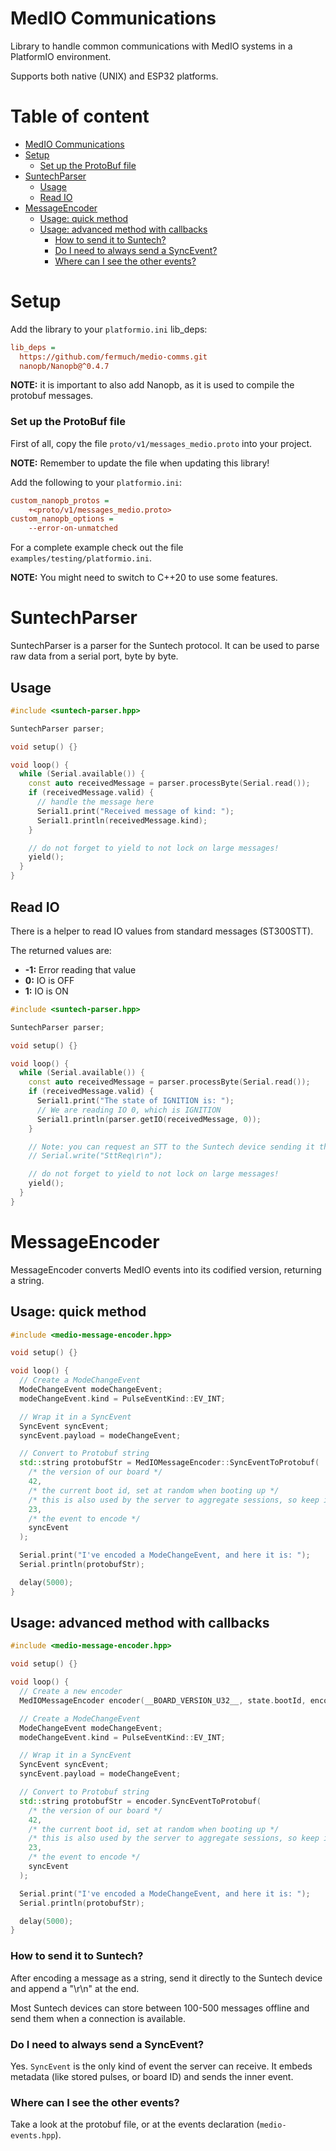 # MedIO Communications

Library to handle common communications with MedIO systems in a PlatformIO environment.

Supports both native (UNIX) and ESP32 platforms.

# Table of content

-   [MedIO Communications](#medio-communications)
-   [Setup](#setup)
    -   [Set up the ProtoBuf file](#set-up-the-protobuf-file)
-   [SuntechParser](#suntechparser)
    -   [Usage](#usage)
    -   [Read IO](#read-io)
-   [MessageEncoder](#messageencoder)
    -   [Usage: quick method](#usage-quick-method)
    -   [Usage: advanced method with
        callbacks](#usage-advanced-method-with-callbacks)
        -   [How to send it to Suntech?](#how-to-send-it-to-suntech)
        -   [Do I need to always send a
            SyncEvent?](#do-i-need-to-always-send-a-syncevent)
        -   [Where can I see the other
            events?](#where-can-i-see-the-other-events)

# Setup

Add the library to your `platformio.ini` lib_deps:

```ini
lib_deps =
  https://github.com/fermuch/medio-comms.git
  nanopb/Nanopb@^0.4.7
```

**NOTE:** it is important to also add Nanopb, as it is used to compile the protobuf messages.

### Set up the ProtoBuf file

First of all, copy the file `proto/v1/messages_medio.proto` into your project.

**NOTE:** Remember to update the file when updating this library!

Add the following to your `platformio.ini`:

```ini
custom_nanopb_protos =
	+<proto/v1/messages_medio.proto>
custom_nanopb_options =
	--error-on-unmatched
```

For a complete example check out the file `examples/testing/platformio.ini`.

**NOTE:** You might need to switch to C++20 to use some features.

# SuntechParser

SuntechParser is a parser for the Suntech protocol. It can be used to parse raw data from a serial port, byte by byte.

## Usage

```c++
#include <suntech-parser.hpp>

SuntechParser parser;

void setup() {}

void loop() {
  while (Serial.available()) {
    const auto receivedMessage = parser.processByte(Serial.read());
    if (receivedMessage.valid) {
      // handle the message here
      Serial1.print("Received message of kind: ");
      Serial1.println(receivedMessage.kind);
    }

    // do not forget to yield to not lock on large messages!
    yield();
  }
}
```

## Read IO

There is a helper to read IO values from standard messages (ST300STT).

The returned values are:

* **-1:** Error reading that value
* **0:** IO is OFF
* **1:** IO is ON

```c++
#include <suntech-parser.hpp>

SuntechParser parser;

void setup() {}

void loop() {
  while (Serial.available()) {
    const auto receivedMessage = parser.processByte(Serial.read());
    if (receivedMessage.valid) {
      Serial1.print("The state of IGNITION is: ");
      // We are reading IO 0, which is IGNITION
      Serial1.println(parser.getIO(receivedMessage, 0));
    }

    // Note: you can request an STT to the Suntech device sending it the following message:
    // Serial.write("SttReq\r\n");

    // do not forget to yield to not lock on large messages!
    yield();
  }
}
```

# MessageEncoder

MessageEncoder converts MedIO events into its codified version, returning a string.

## Usage: quick method

```C++
#include <medio-message-encoder.hpp>

void setup() {}

void loop() {
  // Create a ModeChangeEvent
  ModeChangeEvent modeChangeEvent;
  modeChangeEvent.kind = PulseEventKind::EV_INT;

  // Wrap it in a SyncEvent
  SyncEvent syncEvent;
  syncEvent.payload = modeChangeEvent;

  // Convert to Protobuf string
  std::string protobufStr = MedIOMessageEncoder::SyncEventToProtobuf(
    /* the version of our board */
    42,
    /* the current boot id, set at random when booting up */
    /* this is also used by the server to aggregate sessions, so keep it the same if the board did not restart! */
    23,
    /* the event to encode */
    syncEvent
  );

  Serial.print("I've encoded a ModeChangeEvent, and here it is: ");
  Serial.println(protobufStr);

  delay(5000);
}
```

## Usage: advanced method with callbacks

```C++
#include <medio-message-encoder.hpp>

void setup() {}

void loop() {
  // Create a new encoder
  MedIOMessageEncoder encoder(__BOARD_VERSION_U32__, state.bootId, encode_counters, encode_stored_counters, encode_stored_pulses);

  // Create a ModeChangeEvent
  ModeChangeEvent modeChangeEvent;
  modeChangeEvent.kind = PulseEventKind::EV_INT;

  // Wrap it in a SyncEvent
  SyncEvent syncEvent;
  syncEvent.payload = modeChangeEvent;

  // Convert to Protobuf string
  std::string protobufStr = encoder.SyncEventToProtobuf(
    /* the version of our board */
    42,
    /* the current boot id, set at random when booting up */
    /* this is also used by the server to aggregate sessions, so keep it the same if the board did not restart! */
    23,
    /* the event to encode */
    syncEvent
  );

  Serial.print("I've encoded a ModeChangeEvent, and here it is: ");
  Serial.println(protobufStr);

  delay(5000);
}
```

### How to send it to Suntech?

After encoding a message as a string, send it directly to the Suntech device and append a "\r\n" at the end.

Most Suntech devices can store between 100-500 messages offline and send them when a connection is available.

### Do I need to always send a SyncEvent?

Yes. `SyncEvent` is the only kind of event the server can receive. It embeds metadata (like stored pulses, or board ID)
and sends the inner event.

### Where can I see the other events?

Take a look at the protobuf file, or at the events declaration (`medio-events.hpp`).